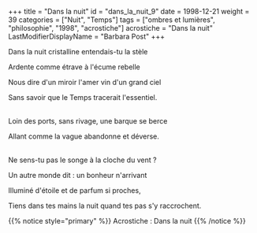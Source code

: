 +++
title = "Dans la nuit"
id = "dans_la_nuit_9"
date = 1998-12-21
weight = 39
categories = ["Nuit", "Temps"]
tags = ["ombres et lumières", "philosophie", "1998", "acrostiche"]
acrostiche = "Dans la nuit"
LastModifierDisplayName = "Barbara Post"
+++

Dans la nuit cristalline entendais-tu la stèle

Ardente comme étrave à l'écume rebelle

Nous dire d'un miroir l'amer vin d'un grand ciel

Sans savoir que le Temps tracerait l'essentiel.

 \
Loin des ports, sans rivage, une barque se berce

Allant comme la vague abandonne et déverse.

 \
Ne sens-tu pas le songe à la cloche du vent ?

Un autre monde dit : un bonheur n'arrivant

Illuminé d'étoile et de parfum si proches,

Tiens dans tes mains la nuit quand tes pas s'y raccrochent.

{{% notice style="primary" %}}
Acrostiche : Dans la nuit
{{% /notice %}}
